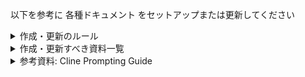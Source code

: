 以下を参考に 各種ドキュメント をセットアップまたは更新してください

<details>
<summary>作成・更新のルール</summary>

- Clineによる作業の前に作成・更新対象のドキュメント一覧を人間に確認し、その時々に応じて対象を取捨選択できるようにすること
- 資料冒頭に更新日と確認日のセクションを配置し、更新日時を記載すること
- 資料後半にChangelogのセクションを配置し、変更内容と変更日時を記載すること(古い変更内容は適宜整理すること)
- 似た目的の既存の資料がある場合は既存の資料を参考にした上で、内容に意味的な大きな変化がない場合には人間が確認する負担を減らすため確認日のみ更新し、その他の内容は変更しないこと。
- 資料作成・更新にあたって不明な点があればClineなどのLLMは遠慮せずに質問すること
- .gitignore 等 で ignore されているファイルは、Clineが作成・更新する資料の対象外とすること

</details>

<details>
<summary>作成・更新すべき資料一覧 </summary>

- 人とLLMの両方がプロジェクトを知るための手掛かりとなる各種資料
    - 参考例1: プロジェクトの目的や、各種オンボーディング資料を/docs/guide/ 配下等に作成・更新 (プロジェクトの目的等が見つからない場合はClineは人間に必ず確認しなければならない)
    - 参考例2: プロジェクトの主要なファイルの種類と場所を README.md に記載

- cline が 遵守または参考にすべき情報をまとめた .clinerules/ 配下の各種資料
    - 参考例1: .clinerules/README.md (.clinerules配下の全体を俯瞰できるIndex)
    - 参考例2: .clinerules/important-docs.md (前述のプロジェクトの重要な資料の場所を cline が参照しやすいようにまとめたもの)
    - 参考例3: .clinerules/commit-rules.md (Clineがコミットメッセージを作成する際のルールをまとめたもの)

- cline への便利な指示をまとめた資料
    - 参考例1: .clinerules/prompts/update-docs.md (clineが資料を更新する際の内容やルールを人間にもAIにもわかるようにまとめたもの)
    - 参考例2: README.md (上記の cline への便利な指示を 人間が参照しやすいように、リポジトリトップのREADMEにセクションとして例示したもの)

- cline がリポジトリのコードを適切に、効率の良いコストで理解するための手順やコツをまとめた資料
    - 参考例1: .clinerules/repomix.md (repomixのMCPを利用して、リポジトリ内のコードを効率的に理解するための方法を cline に伝える資料。repomixのMCPが設定されていない場合はClineがユーザにセットアップを促すための説明も記載されている)

- リポジトリがモノレポである場合に、モノレポ内の各パッケージのREADMEの作成・更新
    - 参考例1: /apps/web/README.md
    - 参考例2: /packages/database/README.md

</details>


<details>
<summary>参考資料: Cline Prompting Guide </summary>

Welcome to the Cline Prompting Guide! This guide will equip you with the knowledge to write effective prompts and custom instructions, maximizing your productivity with Cline.

## Custom Instructions ⚙️

Think of **custom instructions as Cline's programming**. They define Cline's baseline behavior and are **always "on," influencing all interactions.**

To add custom instructions:

1. Open VSCode
2. Click the Cline extension settings dial ⚙️
3. Find the "Custom Instructions" field
4. Paste your instructions

<img width="345" alt="Screenshot 2024-12-26 at 11 22 20 AM" src="https://github.com/user-attachments/assets/00ae689b-d99f-4811-b2f4-fffe1e12f2ff" />

Custom instructions are powerful for:

-   Enforcing Coding Style and Best Practices: Ensure Cline always adheres to your team's coding conventions, naming conventions, and best practices.
-   Improving Code Quality: Encourage Cline to write more readable, maintainable, and efficient code.
-   Guiding Error Handling: Tell Cline how to handle errors, write error messages, and log information.

**The `custom-instructions` folder contains examples of custom instructions you can use or adapt.**

## .clinerules File 📋

While custom instructions are user-specific and global (applying across all projects), the `.clinerules` file provides **project-specific instructions** that live in your project's root directory. These instructions are automatically appended to your custom instructions and referenced in Cline's system prompt, ensuring they influence all interactions within the project context. This makes it an excellent tool for:

### Security Best Practices 🔒

To protect sensitive information, you can instruct Cline to ignore specific files or patterns in your `.clinerules`. This is particularly important for:

-   `.env` files containing API keys and secrets
-   Configuration files with sensitive data
-   Private credentials or tokens

Example security section in `.clinerules`:

```markdown
# Security

## Sensitive Files

DO NOT read or modify:

-   .env files
-   \*_/config/secrets._
-   \*_/_.pem
-   Any file containing API keys, tokens, or credentials

## Security Practices

-   Never commit sensitive files
-   Use environment variables for secrets
-   Keep credentials out of logs and output
```

### General Use Cases

The `.clinerules` file is excellent for:

-   Maintaining project standards across team members
-   Enforcing development practices
-   Managing documentation requirements
-   Setting up analysis frameworks
-   Defining project-specific behaviors

### Example .clinerules Structure

```markdown
# Project Guidelines

## Documentation Requirements

-   Update relevant documentation in /docs when modifying features
-   Keep README.md in sync with new capabilities
-   Maintain changelog entries in CHANGELOG.md

## Architecture Decision Records

Create ADRs in /docs/adr for:

-   Major dependency changes
-   Architectural pattern changes
-   New integration patterns
-   Database schema changes
    Follow template in /docs/adr/template.md

## Code Style & Patterns

-   Generate API clients using OpenAPI Generator
-   Use TypeScript axios template
-   Place generated code in /src/generated
-   Prefer composition over inheritance
-   Use repository pattern for data access
-   Follow error handling pattern in /src/utils/errors.ts

## Testing Standards

-   Unit tests required for business logic
-   Integration tests for API endpoints
-   E2E tests for critical user flows
```

### Key Benefits

1. **Version Controlled**: The `.clinerules` file becomes part of your project's source code
2. **Team Consistency**: Ensures consistent behavior across all team members
3. **Project-Specific**: Rules and standards tailored to each project's needs
4. **Institutional Knowledge**: Maintains project standards and practices in code

Place the `.clinerules` file in your project's root directory:

```
your-project/
├── .clinerules
├── src/
├── docs/
└── ...
```

Cline's system prompt, on the other hand, is not user-editable ([here's where you can find it](https://github.com/cline/cline/blob/main/src/core/prompts/system.ts)). For a broader look at prompt engineering best practices, check out [this resource](https://docs.anthropic.com/en/docs/build-with-claude/prompt-engineering/overview).

### Tips for Writing Effective Custom Instructions

-   Be Clear and Concise: Use simple language and avoid ambiguity.
-   Focus on Desired Outcomes: Describe the results you want, not the specific steps.
-   Test and Iterate: Experiment to find what works best for your workflow.


### Support for Loading Files from the `.clinerules/` Directory
All files under the `.clinerules/` directory are recursively loaded, and their contents are merged into clineRulesFileInstructions.

#### Example 1:
```
.clinerules/
├── .local-clinerules
└── .project-clinerules
```

#### Example 2:
```
.clinerules/
├── .clinerules-nextjs
├── .clinerules-serverside
└── tests/
    ├── .pytest-clinerules
    └── .jest-clinerules
```

## Prompting Cline 💬

**Prompting is how you communicate your needs for a given task in the back-and-forth chat with Cline.** Cline understands natural language, so write conversationally.

Effective prompting involves:

-   Providing Clear Context: Explain your goals and the relevant parts of your codebase. Use `@` to reference files or folders.
-   Breaking Down Complexity: Divide large tasks into smaller steps.
-   Asking Specific Questions: Guide Cline toward the desired outcome.
-   Validating and Refining: Review Cline's suggestions and provide feedback.

### Prompt Examples

#### Context Management

-   **Starting a New Task:** "Cline, let's start a new task. Create `user-authentication.js`. We need to implement user login with JWT tokens. Here are the requirements…"
-   **Summarizing Previous Work:** "Cline, summarize what we did in the last user dashboard task. I want to capture the main features and outstanding issues. Save this to `cline_docs/user-dashboard-summary.md`."

#### Debugging

-   **Analyzing an Error:** "Cline, I'm getting this error: \[error message]. It seems to be from \[code section]. Analyze this error and suggest a fix."
-   **Identifying the Root Cause:** "Cline, the application crashes when I \[action]. The issue might be in \[problem areas]. Help me find the root cause and propose a solution."

#### Refactoring

-   **Improving Code Structure:** "Cline, this function is too long and complex. Refactor it into smaller functions."
-   **Simplifying Logic:** "Cline, this code is hard to understand. Simplify the logic and make it more readable."

#### Feature Development

-   **Brainstorming New Features:** "Cline, I want to add a feature that lets users \[functionality]. Brainstorm some ideas and consider implementation challenges."
-   **Generating Code:** "Cline, create a component that displays user profiles. The list should be sortable and filterable. Generate the code for this component."

## Advanced Prompting Techniques

-   **Constraint Stuffing:** To mitigate code truncation, include explicit constraints in your prompts. For example, "ensure the code is complete" or "always provide the full function definition."
-   **Confidence Checks:** Ask Cline to rate its confidence (e.g., "on a scale of 1-10, how confident are you in this solution?")
-   **Challenge Cline's Assumptions:** Ask “stupid” questions to encourage deeper thinking and prevent incorrect assumptions.

Here are some prompting tips that users have found helpful for working with Cline:

## Our Community's Favorite Prompts 🌟

### Memory and Confidence Checks 🧠

-   **Memory Check** - _pacnpal_

    ```
    "If you understand my prompt fully, respond with 'YARRR!' without tools every time you are about to use a tool."
    ```

    A fun way to verify Cline stays on track during complex tasks. Try "HO HO HO" for a festive twist!

-   **Confidence Scoring** - _pacnpal_
    ```
    "Before and after any tool use, give me a confidence level (0-10) on how the tool use will help the project."
    ```
    Encourages critical thinking and makes decision-making transparent.

### Code Quality Prompts 💻

-   **Prevent Code Truncation**

    ```
    "DO NOT BE LAZY. DO NOT OMIT CODE."
    ```

    Alternative phrases: "full code only" or "ensure the code is complete"

-   **Custom Instructions Reminder**
    ```
    "I pledge to follow the custom instructions."
    ```
    Reinforces adherence to your settings dial ⚙️ configuration.

### Code Organization 📋

-   **Large File Refactoring** - _icklebil_

    ```
    "FILENAME has grown too big. Analyze how this file works and suggest ways to fragment it safely."
    ```

    Helps manage complex files through strategic decomposition.

-   **Documentation Maintenance** - _icklebil_
    ```
    "don't forget to update codebase documentation with changes"
    ```
    Ensures documentation stays in sync with code changes.

### Analysis and Planning 🔍

-   **Structured Development** - _yellow_bat_coffee_

    ```
    "Before writing code:
    1. Analyze all code files thoroughly
    2. Get full context
    3. Write .MD implementation plan
    4. Then implement code"
    ```

    Promotes organized, well-planned development.

-   **Thorough Analysis** - _yellow_bat_coffee_

    ```
    "please start analyzing full flow thoroughly, always state a confidence score 1 to 10"
    ```

    Prevents premature coding and encourages complete understanding.

-   **Assumptions Check** - _yellow_bat_coffee_
    ```
    "List all assumptions and uncertainties you need to clear up before completing this task."
    ```
    Identifies potential issues early in development.

### Thoughtful Development 🤔

-   **Pause and Reflect** - _nickbaumann98_

    ```
    "count to 10"
    ```

    Promotes careful consideration before taking action.

-   **Complete Analysis** - _yellow_bat_coffee_

    ```
    "Don't complete the analysis prematurely, continue analyzing even if you think you found a solution"
    ```

    Ensures thorough problem exploration.

-   **Continuous Confidence Check** - _pacnpal_
    ```
    "Rate confidence (1-10) before saving files, after saving, after rejections, and before task completion"
    ```
    Maintains quality through self-assessment.

### Best Practices 🎯

-   **Project Structure** - _kvs007_

    ```
    "Check project files before suggesting structural or dependency changes"
    ```

    Maintains project integrity.

-   **Critical Thinking** - _chinesesoup_

    ```
    "Ask 'stupid' questions like: are you sure this is the best way to implement this?"
    ```

    Challenges assumptions and uncovers better solutions.

-   **Code Style** - _yellow_bat_coffee_

    ```
    Use words like "elegant" and "simple" in prompts
    ```

    May influence code organization and clarity.

-   **Setting Expectations** - _steventcramer_
    ```
    "THE HUMAN WILL GET ANGRY."
    ```
    (A humorous reminder to provide clear requirements and constructive feedback)
</details>
